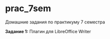 # prac_7sem

Домашние задания по практикуму 7 семестра

**Задание 1:** Плагин для LibreOffice Writer
